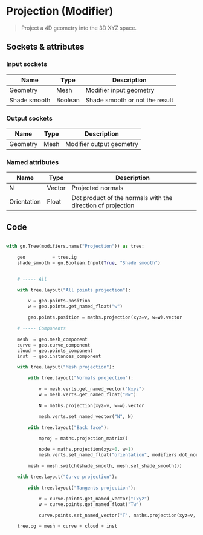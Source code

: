 # Projection (Modifier)

> Project a 4D geometry into the 3D XYZ space.

## Sockets & attributes

### Input sockets

| Name         | Type        | Description                                                           |
| ------------ | ----------- | --------------------------------------------------------------------- |
| Geometry     | Mesh        | Modifier input geometry                                               |
| Shade smooth | Boolean     | Shade smooth or not the result                                        |

### Output sockets

| Name        | Type        | Description                                                           |
| ----------- | ----------- | --------------------------------------------------------------------- |
| Geometry    | Mesh        | Modifier output geometry                                              |

### Named attributes

| Name        | Type        | Description                                                           |
| ----------- | ----------- | --------------------------------------------------------------------- |
| N           | Vector      | Projected normals                                                     |
| Orientation | Float       | Dot product of the normals with the direction of projection           |

## Code

``` python

with gn.Tree(modifiers.name("Projection")) as tree:

    geo          = tree.ig
    shade_smooth = gn.Boolean.Input(True, "Shade smooth")


    # ----- All

    with tree.layout("All points projection"):

        v = geo.points.position
        w = geo.points.get_named_float("w")

        geo.points.position = maths.projection(xyz=v, w=w).vector

    # ----- Components

    mesh  = geo.mesh_component
    curve = geo.curve_component
    cloud = geo.points_component
    inst  = geo.instances_component

    with tree.layout("Mesh projection"):

        with tree.layout("Normals projection"):

            v = mesh.verts.get_named_vector("Nxyz")
            w = mesh.verts.get_named_float("Nw")

            N = maths.projection(xyz=v, w=w).vector

            mesh.verts.set_named_vector("N", N)

        with tree.layout("Back face"):

            mproj = maths.projection_matrix()

            node = maths.projection(xyz=0, w=1)
            mesh.verts.set_named_float("orientation", modifiers.dot_normal(geometry=mesh, xyz=mproj.dir_xyz, w=mproj.dir_w).dot)

        mesh = mesh.switch(shade_smooth, mesh.set_shade_smooth())

    with tree.layout("Curve projection"):

        with tree.layout("Tangents projection"):

            v = curve.points.get_named_vector("Txyz")
            w = curve.points.get_named_float("Tw")

            curve.points.set_named_vector("T", maths.projection(xyz=v, w=w).vector)

    tree.og = mesh + curve + cloud + inst



```
